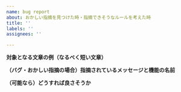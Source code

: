 ```yaml
---
name: bug report
about: おかしい指摘を見つけた時・指摘できそうなルールを考えた時
title: ''
labels: ''
assignees: ''

---
```


**対象となる文章の例（なるべく短い文章）**



**（バグ・おかしい指摘の場合）指摘されているメッセージと機能の名前**



**（可能なら）どうすれば良さそうか**
